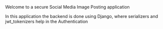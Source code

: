 Welcome to a secure Social Media Image Posting application

In this application the backend is done using Django, where serializers and jwt_tokenizers help in the Authentication